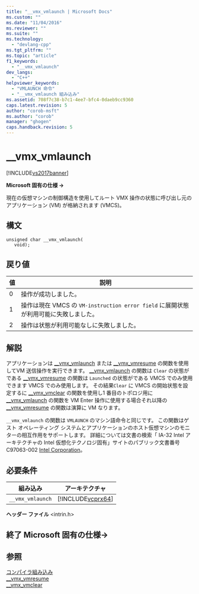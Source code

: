 ```yaml
---
title: "__vmx_vmlaunch | Microsoft Docs"
ms.custom: ""
ms.date: "11/04/2016"
ms.reviewer: ""
ms.suite: ""
ms.technology: 
  - "devlang-cpp"
ms.tgt_pltfrm: ""
ms.topic: "article"
f1_keywords: 
  - "__vmx_vmlaunch"
dev_langs: 
  - "C++"
helpviewer_keywords: 
  - "VMLAUNCH 命令"
  - "__vmx_vmlaunch 組み込み"
ms.assetid: 708f7c38-b7c1-4ee7-bfc4-0daeb9cc9360
caps.latest.revision: 5
author: "corob-msft"
ms.author: "corob"
manager: "ghogen"
caps.handback.revision: 5
---
```

# __vmx_vmlaunch
[!INCLUDE[vs2017banner](../assembler/inline/includes/vs2017banner.md)]

**Microsoft 固有の仕様 →**  
  
 現在の仮想マシンの制御構造を使用してルート VMX 操作の状態に呼び出し元のアプリケーション \(VM\) が格納されます \(VMCS\)。  
  
## 構文  
  
```  
unsigned char __vmx_vmlaunch(  
   void);  
```  
  
## 戻り値  
  
|値|説明|  
|-------|--------|  
|0|操作が成功しました。|  
|1|操作は現在 VMCS の `VM-instruction error field` に展開状態が利用可能に失敗しました。|  
|2|操作は状態が利用可能なしに失敗しました。|  
  
## 解説  
 アプリケーションは [\_\_vmx\_vmlaunch](../intrinsics/vmx-vmlaunch.md) または [\_\_vmx\_vmresume](../intrinsics/vmx-vmresume.md) の関数を使用してVM 送信操作を実行できます。  [\_\_vmx\_vmlaunch](../intrinsics/vmx-vmlaunch.md) の関数は `Clear` の状態がである [\_\_vmx\_vmresume](../intrinsics/vmx-vmresume.md) の関数は `Launched` の状態がである VMCS でのみ使用できます VMCS でのみ使用します。  その結果`Clear` に VMCS の開始状態を設定するに [\_\_vmx\_vmclear](../intrinsics/vmx-vmclear.md) の関数を使用し1 番目のトポロジ用に [\_\_vmx\_vmlaunch](../intrinsics/vmx-vmlaunch.md) の関数を VM Enter 操作に使用する場合それ以降の [\_\_vmx\_vmresume](../intrinsics/vmx-vmresume.md) の関数は演算に VM なります。  
  
 `__vmx_vmlaunch` の関数は `VMLAUNCH` のマシン語命令と同じです。  この関数はゲスト オペレーティング システムとアプリケーションのホスト仮想マシンのモニターの相互作用をサポートします。  詳細については文書の検索「 IA\-32 Intel アーキテクチャの Intel 仮想化テクノロジ固有」サイトのパブリック文書番号 C97063\-002 [Intel Corporation](http://go.microsoft.com/fwlink/?LinkId=127)。  
  
## 必要条件  
  
|組み込み|アーキテクチャ|  
|----------|-------------|  
|`__vmx_vmlaunch`|[!INCLUDE[vcprx64](../Token/vcprx64_md.md)]|  
  
 **ヘッダー ファイル** \<intrin.h\>  
  
## 終了 Microsoft 固有の仕様→  
  
## 参照  
 [コンパイラ組み込み](../intrinsics/compiler-intrinsics.md)   
 [\_\_vmx\_vmresume](../intrinsics/vmx-vmresume.md)   
 [\_\_vmx\_vmclear](../intrinsics/vmx-vmclear.md)